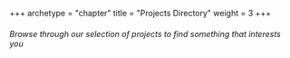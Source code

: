 +++
archetype = "chapter"
title = "Projects Directory"
weight = 3
+++

###### Browse through our selection of projects to find something that interests you